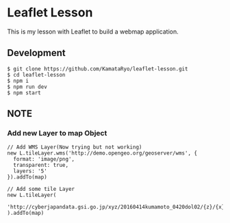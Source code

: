 # Leaflet Lesson

This is my lesson with Leaflet to build a webmap application.

## Development

```
$ git clone https://github.com/KamataRyo/leaflet-lesson.git
$ cd leaflet-lesson
$ npm i
$ npm run dev
$ npm start
```

## NOTE

### Add new Layer to map Object
```
// Add WMS Layer(Now trying but not working)
new L.tileLayer.wms('http://demo.opengeo.org/geoserver/wms', {
  format: 'image/png',
  transparent: true,
  layers: '5'
}).addTo(map)

// Add some tile Layer
new L.tileLayer(
    'http://cyberjapandata.gsi.go.jp/xyz/20160414kumamoto_0420dol02/{z}/{x}/{y}.png'
).addTo(map)
```

